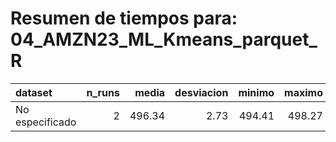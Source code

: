 # Resumen de tiempos para: 04_AMZN23_ML_Kmeans_parquet_R

| dataset         |   n_runs |   media |   desviacion |   minimo |   maximo |
|:----------------|---------:|--------:|-------------:|---------:|---------:|
| No especificado |        2 |  496.34 |         2.73 |   494.41 |   498.27 |